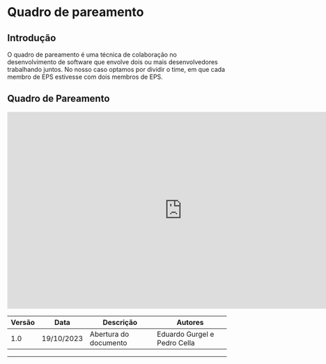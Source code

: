 # Quadro de pareamento

## Introdução
O quadro de pareamento é uma técnica de colaboração no desenvolvimento de software que envolve dois ou mais desenvolvedores trabalhando juntos. No nosso caso optamos por dividir o time, em que cada membro de EPS estivesse com dois membros de EPS.

## Quadro de Pareamento

<iframe style="border: 1px solid rgba(0, 0, 0, 0.1);" width="800" height="450" src="https://www.figma.com/embed?embed_host=share&url=https%3A%2F%2Fwww.figma.com%2Ffile%2FnDfevH6vgT2NGCQHhaWaH9%2FQuadro-de-Pareamento%3Ftype%3Dwhiteboard%26node-id%3D0%253A1%26t%3DuWsPM3boyJlYOguT-1" allowfullscreen></iframe>


| Versão | Data       | Descrição | Autores |
| ------ | ---------- | --------- | ------- |
| 1.0    | 19/10/2023 | Abertura do documento | Eduardo Gurgel e Pedro Cella |

---
